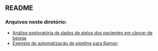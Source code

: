 ## README


### Arquivos neste diretório:
- [Análise exploratória de dados de alelos dos pacientes em câncer de bexiga](eda.md)
- [Exemplo de automatização de pipeline para Ramon](automatize_pipeline/README.md)